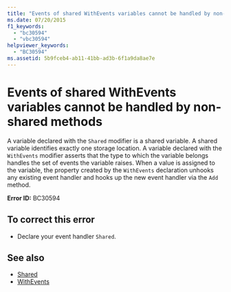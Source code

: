 ```yaml
---
title: "Events of shared WithEvents variables cannot be handled by non-shared methods"
ms.date: 07/20/2015
f1_keywords: 
  - "bc30594"
  - "vbc30594"
helpviewer_keywords: 
  - "BC30594"
ms.assetid: 5b9fceb4-ab11-41bb-ad3b-6f1a9da8ae7e
---
```

# Events of shared WithEvents variables cannot be handled by non-shared methods
A variable declared with the `Shared` modifier is a shared variable. A shared variable identifies exactly one storage location. A variable declared with the `WithEvents` modifier asserts that the type to which the variable belongs handles the set of events the variable raises. When a value is assigned to the variable, the property created by the `WithEvents` declaration unhooks any existing event handler and hooks up the new event handler via the `Add` method.  
  
 **Error ID:** BC30594  
  
## To correct this error  
  
- Declare your event handler `Shared`.  
  
## See also

- [Shared](../modifiers/shared.md)
- [WithEvents](../modifiers/withevents.md)
